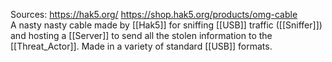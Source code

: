 Sources:
https://hak5.org/
https://shop.hak5.org/products/omg-cable
\
A nasty nasty cable made by [[Hak5]] for sniffing [[USB]] traffic ([[Sniffer]]) and hosting a [[Server]] to send all the stolen information to the [[Threat_Actor]]. Made in a variety of standard [[USB]] formats.
